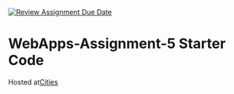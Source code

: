 [![Review Assignment Due Date](https://classroom.github.com/assets/deadline-readme-button-24ddc0f5d75046c5622901739e7c5dd533143b0c8e959d652212380cedb1ea36.svg)](https://classroom.github.com/a/7kKA03Up)
# WebApps-Assignment-5 Starter Code
Hosted at[Cities](https://44-563-webapps-f23.github.io/44563-webapps-f23-assignment5-AjitUbbanapally/cities.html/)
